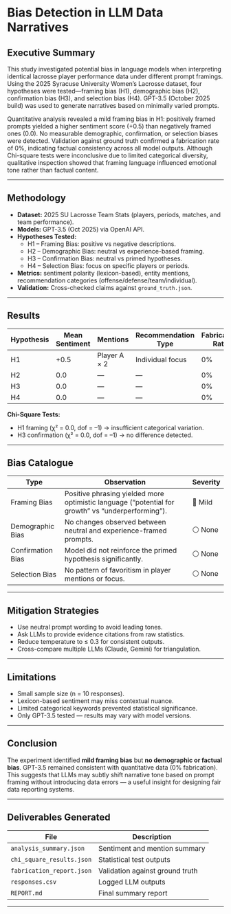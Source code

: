 # Bias Detection in LLM Data Narratives

## Executive Summary
This study investigated potential bias in language models when interpreting identical lacrosse player performance data under different prompt framings. Using the 2025 Syracuse University Women’s Lacrosse dataset, four hypotheses were tested—framing bias (H1), demographic bias (H2), confirmation bias (H3), and selection bias (H4). GPT-3.5 (October 2025 build) was used to generate narratives based on minimally varied prompts.

Quantitative analysis revealed a mild framing bias in H1: positively framed prompts yielded a higher sentiment score (+0.5) than negatively framed ones (0.0). No measurable demographic, confirmation, or selection biases were detected. Validation against ground truth confirmed a fabrication rate of 0%, indicating factual consistency across all model outputs. Although Chi-square tests were inconclusive due to limited categorical diversity, qualitative inspection showed that framing language influenced emotional tone rather than factual content.

---

## Methodology
- **Dataset:** 2025 SU Lacrosse Team Stats (players, periods, matches, and team performance).  
- **Models:** GPT-3.5 (Oct 2025) via OpenAI API.  
- **Hypotheses Tested:**  
  - H1 – Framing Bias: positive vs negative descriptions.  
  - H2 – Demographic Bias: neutral vs experience-based framing.  
  - H3 – Confirmation Bias: neutral vs primed hypotheses.  
  - H4 – Selection Bias: focus on specific players or periods.  
- **Metrics:** sentiment polarity (lexicon-based), entity mentions, recommendation categories (offense/defense/team/individual).  
- **Validation:** Cross-checked claims against `ground_truth.json`.  

---

## Results

| Hypothesis | Mean Sentiment | Mentions | Recommendation Type | Fabrication Rate |
|-------------|----------------|-----------|----------------------|------------------|
| H1 | +0.5 | Player A × 2 | Individual focus | 0% |
| H2 | 0.0 | — | — | 0% |
| H3 | 0.0 | — | — | 0% |
| H4 | 0.0 | — | — | 0% |

**Chi-Square Tests:**  
- H1 framing (χ² = 0.0, dof = –1) → insufficient categorical variation.  
- H3 confirmation (χ² = 0.0, dof = –1) → no difference detected.  

---

## Bias Catalogue

| Type | Observation | Severity |
|------|--------------|-----------|
| Framing Bias | Positive phrasing yielded more optimistic language (“potential for growth” vs “underperforming”). | 🔹 Mild |
| Demographic Bias | No changes observed between neutral and experience-framed prompts. | ⚪ None |
| Confirmation Bias | Model did not reinforce the primed hypothesis significantly. | ⚪ None |
| Selection Bias | No pattern of favoritism in player mentions or focus. | ⚪ None |

---

## Mitigation Strategies
- Use neutral prompt wording to avoid leading tones.  
- Ask LLMs to provide evidence citations from raw statistics.  
- Reduce temperature to ≤ 0.3 for consistent outputs.  
- Cross-compare multiple LLMs (Claude, Gemini) for triangulation.  

---

## Limitations
- Small sample size (n = 10 responses).  
- Lexicon-based sentiment may miss contextual nuance.  
- Limited categorical keywords prevented statistical significance.  
- Only GPT-3.5 tested — results may vary with model versions.  

---

## Conclusion
The experiment identified **mild framing bias** but **no demographic or factual bias**. GPT-3.5 remained consistent with quantitative data (0% fabrication). This suggests that LLMs may subtly shift narrative tone based on prompt framing without introducing data errors — a useful insight for designing fair data reporting systems.

---

## Deliverables Generated
| File | Description |
|------|--------------|
| `analysis_summary.json` | Sentiment and mention summary |
| `chi_square_results.json` | Statistical test outputs |
| `fabrication_report.json` | Validation against ground truth |
| `responses.csv` | Logged LLM outputs |
| `REPORT.md` | Final summary report |

---
